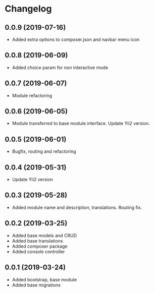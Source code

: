 Changelog
=========

## 0.0.9 (2019-07-16)
 * Added extra options to composer.json and navbar menu icon

## 0.0.8 (2019-06-09)
 * Added choice param for non interactive mode

## 0.0.7 (2019-06-07)
 * Module refactoring

## 0.0.6 (2019-06-05)
 * Module transferred to base module interface. Update Yii2 version.

## 0.0.5 (2019-06-01)
 * Bugfix, routing and refactoring
 
## 0.0.4 (2019-05-31)
 * Update Yii2 version

## 0.0.3 (2019-05-28)
 * Added module name and description, translations. Routing fix.
 
## 0.0.2 (2019-03-25)
 * Added base models and CRUD
 * Added base translations
 * Added composer package
 * Added console controller
 
## 0.0.1 (2019-03-24)
 * Added bootstrap, base module
 * Added base migrations